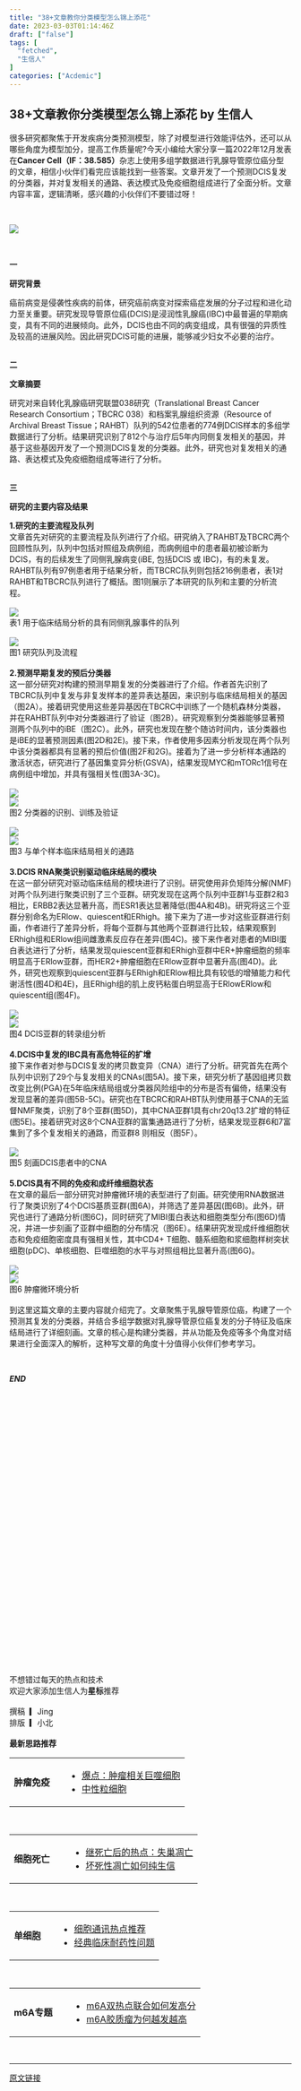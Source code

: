 ```yaml
---
title: "38+文章教你分类模型怎么锦上添花"
date: 2023-03-03T01:14:46Z
draft: ["false"]
tags: [
  "fetched",
  "生信人"
]
categories: ["Acdemic"]
---
```

38+文章教你分类模型怎么锦上添花 by 生信人
------
<div><p><span><span>很多研究都聚焦于开发疾病分类预测模型，除了对模型进行效能评估外，还可以从哪些角度为模型加分，提高工作质量呢?今天小编给大家分享一篇2022年12月发表在</span><strong><span>Cancer Cell（IF：38.585）</span></strong><span>杂志上使用多组学数据进行乳腺导管原位癌分型的文章，相信小伙伴们看完应该能找到一些答案。</span><span>文章开发了一个预测DCIS复发的分类器，并对复发相关的通路、表达模式及免疫细胞组成进行了全面分析。</span><span>文章内容丰富，逻辑清晰，感兴趣的小伙伴们不要错过呀！<br></span></span></p><p><span><br></span></p><p><img data-galleryid="" data-ratio="0.2053654024051804" data-s="300,640" data-src="https://mmbiz.qpic.cn/mmbiz_png/N3X4LBoaQjUWvHdEjckKVmtUjyZ4K8EcEeWfX3qAxCddUKYVcvjEtpfgF17jL8dDhxtUrD9MvxWticeFfmDVdlQ/640?wx_fmt=png" data-type="png" data-w="1081" src="https://mmbiz.qpic.cn/mmbiz_png/N3X4LBoaQjUWvHdEjckKVmtUjyZ4K8EcEeWfX3qAxCddUKYVcvjEtpfgF17jL8dDhxtUrD9MvxWticeFfmDVdlQ/640?wx_fmt=png"></p><p><br></p><section><section powered-by="xiumi.us"><section><section powered-by="xiumi.us"><section><p><span><strong>一</strong></span></p></section></section></section><section><section powered-by="xiumi.us"><section><p><span><strong>研究背景</strong></span></p></section></section></section></section></section><section><span><span>癌前病变是侵袭性疾病的前体，研究癌前病变对探索癌症发展的分子过程和进化动力至关重要。</span><span>研究发现导管原位癌(DCIS)是浸润性乳腺癌(IBC)中最普遍的早期病变，具有不同的进展倾向。此外，DCIS也由不同的病变组成，具有很强的异质性及较高的进展风险。因此研究DCIS可能的进展，能够减少妇女不必要的治疗。</span></span></section><section><span><br></span></section><section><section powered-by="xiumi.us"><section><section powered-by="xiumi.us"><section><p><span><strong>二</strong></span></p></section></section></section><section><section powered-by="xiumi.us"><section><p><span><strong>文章摘要</strong></span></p></section></section></section></section></section><section><span><span>研究对来自转化乳腺癌研究联盟038研究（Translational Breast Cancer Research Consortium；TBCRC 038）和档案乳腺组织资源（Resource of Archival Breast Tissue；RAHBT）队列的542位患者的774例DCIS样本的多组学数据进行了分析。结果研究</span><span>识别了812个与治疗后5年内同侧复发相关的基因，并基于这些基因开发了一个预测DCIS复发的分类器。</span></span><span>此外，</span><span>研究也对复发相关的通路、表达模式及免疫细胞组成等进行了分析。</span></section><section><span><br></span></section><section><section powered-by="xiumi.us"><section><section powered-by="xiumi.us"><section><p><span><strong>三</strong></span></p></section></section></section><section><section powered-by="xiumi.us"><section><p><span><strong>研究的主要内容及结果</strong></span></p></section></section></section></section></section><section><span><strong><span>1.研究的主要流程及队列</span></strong></span></section><section><span><span>文章首先对研究的主要流程及队列进行了介绍。</span><span>研究纳入了RAHBT及TBCRC两个回顾性队列，队列中包括对照组及病例组，而病例组中的患者最初被诊断为DCIS，有的后续发生了同侧乳腺病变(iBE, 包括DCIS 或 IBC)，有的未复发。RAHBT队列有97例患者用于结果分析，而TBCRC队列则包括216例患者，表1对RAHBT和TBCRC队列进行了概括。图1则展示了本研究的队列和主要的分析流程。</span></span></section><section><span> </span><shape type="#_x0000_t75" filled="f"><imagedata title="image1"></imagedata></shape></section><section><img data-galleryid="" data-ratio="1.163855421686747" data-s="300,640" data-src="https://mmbiz.qpic.cn/mmbiz_png/N3X4LBoaQjUWvHdEjckKVmtUjyZ4K8EcCNX0DbBMSIulDAt5oSgibzNo09ddPU6KVu8H8HRNNymtucdNSUnyKKA/640?wx_fmt=png" data-type="png" data-w="830" src="https://mmbiz.qpic.cn/mmbiz_png/N3X4LBoaQjUWvHdEjckKVmtUjyZ4K8EcCNX0DbBMSIulDAt5oSgibzNo09ddPU6KVu8H8HRNNymtucdNSUnyKKA/640?wx_fmt=png"></section><section><span>表1 用于临床结局分析的具有同侧乳腺事件的队列</span></section><section><span><br></span></section><section><img data-galleryid="" data-ratio="0.4689807976366322" data-s="300,640" data-src="https://mmbiz.qpic.cn/mmbiz_png/N3X4LBoaQjUWvHdEjckKVmtUjyZ4K8EcyjVgZOjdMtgFoqCDtzKYXtX4FP842ib753drkljpeaWbDFRmW4ibrWag/640?wx_fmt=png" data-type="png" data-w="1354" src="https://mmbiz.qpic.cn/mmbiz_png/N3X4LBoaQjUWvHdEjckKVmtUjyZ4K8EcyjVgZOjdMtgFoqCDtzKYXtX4FP842ib753drkljpeaWbDFRmW4ibrWag/640?wx_fmt=png"></section><section><span>图1 研究队列及流程</span></section><section><span><br></span></section><section><span><strong><span>2.预测早期复发的预后分类器</span></strong></span></section><section><span><span>这一部分研究对构建的预测早期复发的分类器进行了介绍。</span><span>作者首先识别了TBCRC队列中复发与非复发样本的差异表达基因，来识别与临床结局相关的基因（图2A）。接着研究使用这些差异基因在TBCRC中训练了一个随机森林分类器，并在RAHBT队列中对分类器进行了验证（图2B）。研究观察到分类器能够显著预测两个队列中的iBE（图2C）。此外，研究也发现在整个随访时间内，该分类器也是iBE的显著预测因素(图2D和2E)。接下来，作者使用多因素分析发现在两个队列中该分类器都具有显著的预后价值(图2F和2G)。接着为了进一步分析样本通路的激活状态，研究进行了基因集变异分析(GSVA)，结果发现MYC和mTORc1信号在病例组中增加，并具有强相关性(图3A-3C)。</span></span></section><section><span><br></span></section><section><img data-galleryid="" data-ratio="0.687778768956289" data-s="300,640" data-src="https://mmbiz.qpic.cn/mmbiz_png/N3X4LBoaQjUWvHdEjckKVmtUjyZ4K8EcZSrY84lXbZ3J8JUmRrMsS0ibHRFKVRStuwIYvHtBZRkVGdN5upGqDIw/640?wx_fmt=png" data-type="png" data-w="1121" src="https://mmbiz.qpic.cn/mmbiz_png/N3X4LBoaQjUWvHdEjckKVmtUjyZ4K8EcZSrY84lXbZ3J8JUmRrMsS0ibHRFKVRStuwIYvHtBZRkVGdN5upGqDIw/640?wx_fmt=png"></section><section><img data-galleryid="" data-ratio="0.8079295154185022" data-s="300,640" data-src="https://mmbiz.qpic.cn/mmbiz_png/N3X4LBoaQjUWvHdEjckKVmtUjyZ4K8EcI0Yicy0xOJ6AGcXfbQ9cG30Id8xuHEXe23sV9F1nmraOHKM3sjmpYicA/640?wx_fmt=png" data-type="png" data-w="1135" src="https://mmbiz.qpic.cn/mmbiz_png/N3X4LBoaQjUWvHdEjckKVmtUjyZ4K8EcI0Yicy0xOJ6AGcXfbQ9cG30Id8xuHEXe23sV9F1nmraOHKM3sjmpYicA/640?wx_fmt=png"></section><section><span>图2 分类器的识别、训练及验证</span></section><section><span><br></span></section><section><img data-galleryid="" data-ratio="0.713258785942492" data-s="300,640" data-src="https://mmbiz.qpic.cn/mmbiz_png/N3X4LBoaQjUWvHdEjckKVmtUjyZ4K8EcbdMiaeN8RKHUohSNicMKWZ4o9qFE3FqpjckaBfVscpUgVwl1Rbt4wkAg/640?wx_fmt=png" data-type="png" data-w="1252" src="https://mmbiz.qpic.cn/mmbiz_png/N3X4LBoaQjUWvHdEjckKVmtUjyZ4K8EcbdMiaeN8RKHUohSNicMKWZ4o9qFE3FqpjckaBfVscpUgVwl1Rbt4wkAg/640?wx_fmt=png"></section><section><img data-galleryid="" data-ratio="0.5711026615969582" data-s="300,640" data-src="https://mmbiz.qpic.cn/mmbiz_png/N3X4LBoaQjUWvHdEjckKVmtUjyZ4K8EcdQId7iaqOkIeadsrFZg6Eojmg47vg0AKz1PexdUZmWx3TXK2wUgmlKw/640?wx_fmt=png" data-type="png" data-w="1315" src="https://mmbiz.qpic.cn/mmbiz_png/N3X4LBoaQjUWvHdEjckKVmtUjyZ4K8EcdQId7iaqOkIeadsrFZg6Eojmg47vg0AKz1PexdUZmWx3TXK2wUgmlKw/640?wx_fmt=png"></section><section><span>图3 与单个样本临床结局相关的通路</span></section><section><span><br></span></section><section><span><strong><span>3.DCIS RNA聚类识别驱动临床结局的模块</span></strong></span></section><section><span><span>在这一部分研究对驱动临床结局的模块进行了识别。</span><span>研究使用非负矩阵分解(NMF)对两个队列进行聚类识别了三个亚群。研究发现在这两个队列中亚群1与亚群2和3相比，ERBB2表达显著升高，而ESR1表达显著降低(图4A和4B)。研究将这三个亚群分别命名为<span>ER</span><span>low</span><span>、quiescent</span>和<span>ER</span><span>high</span>。接下来为了进一步对这些亚群进行刻画，作者进行了差异分析，将每个亚群与其他两个亚群进行比较，结果观察到<span>ER</span><span>high</span>组和<span>ER</span><span>low</span>组间雌激素反应存在差异(图4C)。接下来作者对患者的MIBI蛋白表达进行了分析，结果发现quiescent亚群和<span>ER</span><span>high</span>亚群中<span>ER</span><span>+</span>肿瘤细胞的频率明显高于<span>ER</span><span>low</span>亚群，而<span>HER2</span><span>+</span>肿瘤细胞在<span>ER</span><span>low</span>亚群中显著升高(图4D)。此外，研究也观察到quiescent亚群与<span>ER</span><span>high</span>和<span>ER</span><span>low</span>相比具有较低的增殖能力和代谢活性(图4D和4E)，且<span>ER</span><span>high</span>组的肌上皮钙粘蛋白明显高于ERlow<span>ER</span><span>low</span>和quiescent组(图4F)。</span></span></section><section><span><br></span></section><section><img data-galleryid="" data-ratio="0.4138211382113821" data-s="300,640" data-src="https://mmbiz.qpic.cn/mmbiz_png/N3X4LBoaQjUWvHdEjckKVmtUjyZ4K8EcicvATklPmzZNiaq05MwrmU1SAibSg2KEsSr24tkMBlDeGCbvmo7reT62A/640?wx_fmt=png" data-type="png" data-w="1230" src="https://mmbiz.qpic.cn/mmbiz_png/N3X4LBoaQjUWvHdEjckKVmtUjyZ4K8EcicvATklPmzZNiaq05MwrmU1SAibSg2KEsSr24tkMBlDeGCbvmo7reT62A/640?wx_fmt=png"></section><section><img data-galleryid="" data-ratio="1.0430379746835443" data-s="300,640" data-src="https://mmbiz.qpic.cn/mmbiz_png/N3X4LBoaQjUWvHdEjckKVmtUjyZ4K8EcpHlTR7r8pae7Fpr64EPJuJiarxhHXWTQuia4cfw4aCWX6rosIIdRRibiag/640?wx_fmt=png" data-type="png" data-w="790" src="https://mmbiz.qpic.cn/mmbiz_png/N3X4LBoaQjUWvHdEjckKVmtUjyZ4K8EcpHlTR7r8pae7Fpr64EPJuJiarxhHXWTQuia4cfw4aCWX6rosIIdRRibiag/640?wx_fmt=png"></section><section><span>图4 DCIS亚群的转录组分析</span></section><section><span><br></span></section><section><span><strong><span>4.DCIS中复发的IBC具有高危特征的扩增</span></strong></span></section><section><span><span>接下来作者对参与DCIS复发的拷贝数变异（CNA）进行了分析。</span><span>研究首先在两个队列中识别了29个与复发相关的CNAs(图5A)。接下来，研究分析了基因组拷贝数改变比例(PGA)在5年临床结局组或分类器风险组中的分布是否有偏倚，结果没有发现显著的差异(图5B-5C)。研究也在TBCRC和RAHBT队列使用基于CNA的无监督NMF聚类，识别了8个亚群(图5D)，其中CNA亚群1具有chr20q13.2扩增的特征(图5E)。接着研究对这8个CNA亚群的富集通路进行了分析，结果发现亚群6和7富集到了多个复发相关的通路，而亚群8 则相反（图5F）。</span></span></section><section><span><br></span></section><section><img data-galleryid="" data-ratio="1.4581818181818182" data-s="300,640" data-src="https://mmbiz.qpic.cn/mmbiz_png/N3X4LBoaQjUWvHdEjckKVmtUjyZ4K8EcBLS2AjX102hiaFVI7uR79UKsib9SbSB9OM7BOy7TB4MnPBWLefLkiaKzg/640?wx_fmt=png" data-type="png" data-w="550" src="https://mmbiz.qpic.cn/mmbiz_png/N3X4LBoaQjUWvHdEjckKVmtUjyZ4K8EcBLS2AjX102hiaFVI7uR79UKsib9SbSB9OM7BOy7TB4MnPBWLefLkiaKzg/640?wx_fmt=png"></section><section><span>图5 刻画DCIS患者中的CNA</span></section><section><span><br></span></section><section><span><strong><span>5.DCIS具有不同的免疫和成纤维细胞状态</span></strong></span></section><section><span><span>在文章的最后一部分研究对肿瘤微环境的表型进行了刻画。</span><span>研究使用RNA数据进行了聚类识别了4个DCIS基质亚群(图6A)，并筛选了差异基因(图6B)。此外，研究也进行了通路分析(图6C)，同时研究了MIBI蛋白表达和细胞类型分布(图6D)情况，并进一步刻画了亚群中细胞的分布情况（图6E）。结果研究发现成纤维细胞状态和免疫细胞密度具有强相关性，其中CD4+ T细胞、髓系细胞和浆细胞样树突状细胞(pDC)、单核细胞、巨噬细胞的水平与对照组相比显著升高(图6G)。</span></span></section><section><span><br></span></section><section><img data-galleryid="" data-ratio="0.3604014598540146" data-s="300,640" data-src="https://mmbiz.qpic.cn/mmbiz_png/N3X4LBoaQjUWvHdEjckKVmtUjyZ4K8EcbUBvxaR9p5VLpLWebL9mHntFP8JibZ8LibaGFUicN7YavCibPB5BmsoszQ/640?wx_fmt=png" data-type="png" data-w="1096" src="https://mmbiz.qpic.cn/mmbiz_png/N3X4LBoaQjUWvHdEjckKVmtUjyZ4K8EcbUBvxaR9p5VLpLWebL9mHntFP8JibZ8LibaGFUicN7YavCibPB5BmsoszQ/640?wx_fmt=png"></section><section><img data-galleryid="" data-ratio="1.063905325443787" data-s="300,640" data-src="https://mmbiz.qpic.cn/mmbiz_png/N3X4LBoaQjUWvHdEjckKVmtUjyZ4K8Ec16VSA4iabv7eBUgQYslA3bAI0G6ciaWzKk8xsXqFDpichcJDIz8icCOGcg/640?wx_fmt=png" data-type="png" data-w="845" src="https://mmbiz.qpic.cn/mmbiz_png/N3X4LBoaQjUWvHdEjckKVmtUjyZ4K8Ec16VSA4iabv7eBUgQYslA3bAI0G6ciaWzKk8xsXqFDpichcJDIz8icCOGcg/640?wx_fmt=png"></section><section><span>图6 肿瘤微环境分析</span></section><section><span><br></span></section><section><span><span>到这里这篇文章的主要内容就介绍完了。</span><span>文章聚焦于乳腺导管原位癌，构建了一个预测其复发的分类器，并结合多组学数据对乳腺导管原位癌复发的分子特征及临床结局进行了详细刻画。</span><span>文章的核心是构建分类器，并从功能及免疫等多个角度对结果进行全面深入的解析，这种写文章的角度十分值得小伙伴们参考学习。</span></span></section><p><br></p><section powered-by="xiumi.us"><section><section><section><section><section powered-by="xiumi.us"><section><p><span><em><strong>END</strong></em></span></p></section></section><section powered-by="xiumi.us"><section><section><svg viewbox="0 0 1 1"></svg></section></section></section></section></section></section><section powered-by="xiumi.us"><section><section><span>不想错过每天的热点和技术</span></section><section><span><span>欢迎大家添加生信人为</span><span><strong>星标</strong></span><span>推荐 </span></span></section></section></section></section></section><section><br></section><section powered-by="xiumi.us"><section><section powered-by="xiumi.us"><section><section><span>撰稿  ▎Jing</span></section><section><span>排版  ▎小北</span></section><section><br></section></section></section><section><span><strong><span>最新思路推荐</span></strong></span></section><section powered-by="xiumi.us"><section><section powered-by="xiumi.us"><section><section powered-by="xiumi.us"><section powered-by="xiumi.us"><section><table width="578"><tbody><tr opera-tn-ra-comp="_$.pages:0.layers:0.comps:2.classicTable1:0" powered-by="xiumi.us"><td colspan="1" opera-tn-ra-cell="_$.pages:0.layers:0.comps:2.classicTable1:0.td@@0" rowspan="1" width="30.0000%"><section powered-by="xiumi.us"><section><section><span><strong>肿瘤免疫</strong></span></section></section></section></td><td colspan="1" rowspan="1" opera-tn-ra-cell="_$.pages:0.layers:0.comps:2.classicTable1:0.td@@1" width="70.0000%"><ul><li><section powered-by="xiumi.us"><section><section><a target="_blank" href="http://mp.weixin.qq.com/s?__biz=MzA5NjU5NjQ4MA==&amp;mid=2651203828&amp;idx=1&amp;sn=c09dbafd10d170359061258913d3c7d6&amp;chksm=8b5f2f9bbc28a68de8996969b13f26c20c051fe30be2bfc409b3391e0764ac2d20bd09efcf2f&amp;scene=21#wechat_redirect" textvalue="爆点肿瘤相关巨噬细胞" linktype="text" imgurl="" imgdata="null" data-itemshowtype="0" tab="innerlink" data-linktype="2" hasload="1">爆点：肿瘤相关巨噬细胞</a></section></section></section></li><li><section><a target="_blank" href="http://mp.weixin.qq.com/s?__biz=MzA5NjU5NjQ4MA==&amp;mid=2651205572&amp;idx=1&amp;sn=5e70d7e07281d07fe784420d5a865284&amp;chksm=8b5f28abbc28a1bd4bd69ac5f1ee13e64f3b0531d780fbedb53f1ab76e6b06e3bc66b266703a&amp;scene=21#wechat_redirect" textvalue="中性粒细胞" linktype="text" imgurl="" imgdata="null" data-itemshowtype="0" tab="innerlink" data-linktype="2" hasload="1">中性粒细胞</a><br></section></li></ul></td></tr></tbody></table></section><section><br></section></section><section powered-by="xiumi.us"><section><table width="578"><tbody><tr opera-tn-ra-comp="_$.pages:0.layers:0.comps:4.classicTable1:0" powered-by="xiumi.us"><td colspan="1" opera-tn-ra-cell="_$.pages:0.layers:0.comps:4.classicTable1:0.td@@0" rowspan="1" width="30.0000%"><section powered-by="xiumi.us"><section><section><span><strong>细胞死亡</strong></span></section></section></section></td><td colspan="1" rowspan="1" opera-tn-ra-cell="_$.pages:0.layers:0.comps:4.classicTable1:0.td@@1" width="70.0000%"><ul><li><section powered-by="xiumi.us"><section><section><a target="_blank" href="http://mp.weixin.qq.com/s?__biz=MzA5NjU5NjQ4MA==&amp;mid=2651201615&amp;idx=1&amp;sn=154c456e092116f117e2dd478b05360b&amp;chksm=8b5f2720bc28ae36b5fe6679f26f02b4f4e5dbd40d131841bab2b5b2f750d9eb44755d762f0a&amp;scene=21#wechat_redirect" textvalue="继死亡后的热点：失巢凋亡" linktype="text" imgurl="" imgdata="null" data-itemshowtype="0" tab="innerlink" data-linktype="2" hasload="1">继死亡后的热点：失巢凋亡</a></section></section></section></li><li><section powered-by="xiumi.us"><section><section><a target="_blank" href="http://mp.weixin.qq.com/s?__biz=MzA5NjU5NjQ4MA==&amp;mid=2651188658&amp;idx=2&amp;sn=315a63f3ac3535c60c68df66813cadae&amp;chksm=8b5ceaddbc2b63cb33938f538eef2af8cfd3436c3ac1991581ccbd41bbe96c55277da124b5ba&amp;scene=21#wechat_redirect" textvalue="坏死性凋亡如何纯生信" linktype="text" imgurl="" imgdata="null" data-itemshowtype="0" tab="innerlink" data-linktype="2" hasload="1">坏死性凋亡如何纯生信</a></section></section></section></li></ul></td></tr></tbody></table></section><section><br></section></section><section powered-by="xiumi.us"><section><table width="578"><tbody><tr opera-tn-ra-comp="_$.pages:0.layers:0.comps:3.classicTable1:0" powered-by="xiumi.us"><td colspan="1" opera-tn-ra-cell="_$.pages:0.layers:0.comps:3.classicTable1:0.td@@0" rowspan="1" width="30.0000%"><section powered-by="xiumi.us"><section><section><span><strong>单细胞</strong></span></section></section></section></td><td colspan="1" rowspan="1" opera-tn-ra-cell="_$.pages:0.layers:0.comps:3.classicTable1:0.td@@1" width="70.0000%"><ul><li><section powered-by="xiumi.us"><section><section><a target="_blank" href="http://mp.weixin.qq.com/s?__biz=MzA5NjU5NjQ4MA==&amp;mid=2651201367&amp;idx=2&amp;sn=fd6320cc25787ad825b08030f8c8b76e&amp;chksm=8b5f1838bc28912ea7d0c565d000270e5ecfc041d8c66c07ea8edfda31580e55b5567bb06e94&amp;scene=21#wechat_redirect" textvalue="细胞通讯热点推荐" linktype="text" imgurl="" imgdata="null" data-itemshowtype="0" tab="innerlink" data-linktype="2" hasload="1">细胞通讯热点推荐</a></section></section></section></li><li><section><a target="_blank" href="http://mp.weixin.qq.com/s?__biz=MzA5NjU5NjQ4MA==&amp;mid=2651201367&amp;idx=3&amp;sn=f81bd5329ef168d5fe73aad09cbd3475&amp;chksm=8b5f1838bc28912e010356fe1c19e9b454736723eeb98a1604d2fe34ca18b175bf266f6ed3e8&amp;scene=21#wechat_redirect" textvalue="经典临床耐药性问题解决方案，带你发7+" linktype="text" imgurl="" imgdata="null" data-itemshowtype="0" tab="innerlink" data-linktype="2" hasload="1">经典临床耐药性问题</a><br></section></li></ul></td></tr></tbody></table></section><section><br></section><section><section powered-by="xiumi.us"><section><section powered-by="xiumi.us"><section><table width="578"><tbody><tr opera-tn-ra-comp="_$.pages:0.layers:0.comps:5.classicTable1:0" powered-by="xiumi.us"><td colspan="1" opera-tn-ra-cell="_$.pages:0.layers:0.comps:5.classicTable1:0.td@@0" rowspan="1" width="30.0000%"><section powered-by="xiumi.us"><section><section><span><strong>m6A专题</strong></span></section></section></section></td><td colspan="1" rowspan="1" opera-tn-ra-cell="_$.pages:0.layers:0.comps:5.classicTable1:0.td@@1" width="70.0000%"><ul><li><section powered-by="xiumi.us"><section><section><a target="_blank" href="http://mp.weixin.qq.com/s?__biz=MzA5NjU5NjQ4MA==&amp;mid=2651204757&amp;idx=1&amp;sn=05dcf96795f30c814d448834bd279532&amp;chksm=8b5f2bfabc28a2ec92d16030e3231f2d23d660b269488a06538e9dc654a404c0bca854533c68&amp;scene=21#wechat_redirect" textvalue="m6A双热点联合分析如何发高分" linktype="text" imgurl="" imgdata="null" data-itemshowtype="0" tab="innerlink" data-linktype="2" hasload="1">m6A双热点联合如何发高分</a><br></section></section></section></li><li><section><a target="_blank" href="http://mp.weixin.qq.com/s?__biz=MzA5NjU5NjQ4MA==&amp;mid=2651194302&amp;idx=2&amp;sn=667dd2729c9b0f318f8c96b61a8c1c32&amp;chksm=8b5f04d1bc288dc72998dc9aa1e4958c53548a7a28caabef95a8294d989de934f5defb2b03f9&amp;scene=21#wechat_redirect" textvalue="同样是m6A胶质瘤为何越发越高" linktype="text" imgurl="" imgdata="null" data-itemshowtype="0" tab="innerlink" data-linktype="2" hasload="1">m6A胶质瘤为何越发越高</a></section></li></ul></td></tr></tbody></table></section><section><br></section><section><mp-common-profile data-pluginname="mpprofile" data-weui-theme="light" data-id="MzA5NjU5NjQ4MA==" data-headimg="http://mmbiz.qpic.cn/mmbiz_png/N3X4LBoaQjXx9AaerbA2B1eY8JIqYKic9yxkz7azKIiamGsSMalj5x4umu17g1juZGJP1gX70Bic2ibtQF1pibaxcag/0?wx_fmt=png" data-nickname="生信人" data-alias="biosxr" data-signature="共同学习生物信息学知识，共同探究生物奥秘。" data-from="0" data-is_biz_ban="0"></mp-common-profile></section></section></section></section></section></section></section></section></section></section></section></section></section><p><mp-style-type data-value="3"></mp-style-type></p></div>  
<hr>
<a href="https://mp.weixin.qq.com/s/3ZEC-0PGkRlspuTfb_bA2g",target="_blank" rel="noopener noreferrer">原文链接</a>
